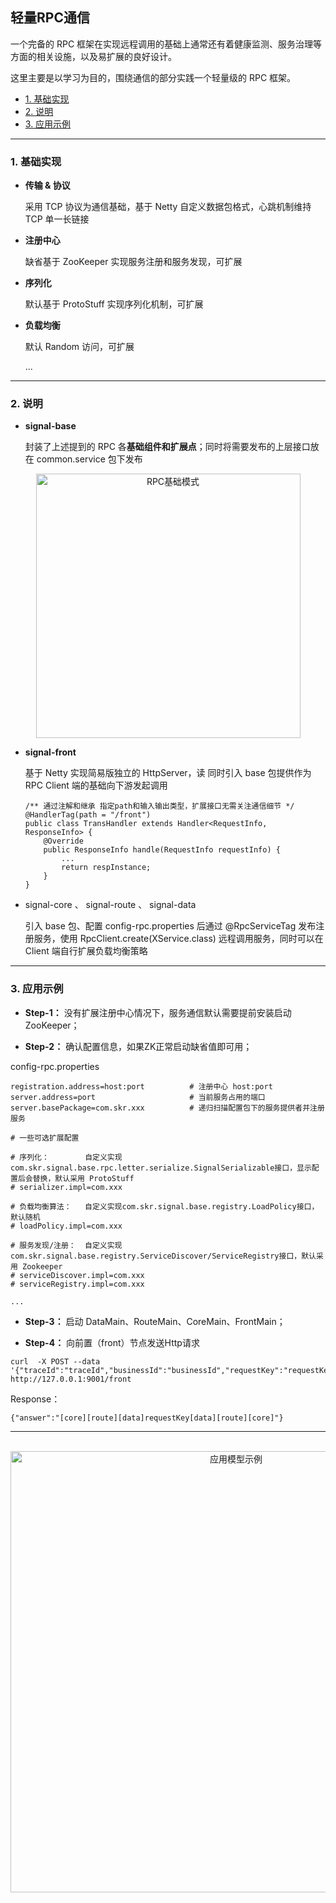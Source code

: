 ## 轻量RPC通信

一个完备的 RPC 框架在实现远程调用的基础上通常还有着健康监测、服务治理等方面的相关设施，以及易扩展的良好设计。

这里主要是以学习为目的，围绕通信的部分实践一个轻量级的 RPC 框架。


- [1. 基础实现](https://github.com/BBLLMYD/netty-stroll#1-%E5%9F%BA%E7%A1%80%E5%AE%9E%E7%8E%B0)
- [2. 说明](https://github.com/BBLLMYD/netty-stroll#2-%E8%AF%B4%E6%98%8E)
- [3. 应用示例](https://github.com/BBLLMYD/netty-stroll#3-%E5%BA%94%E7%94%A8%E7%A4%BA%E4%BE%8B)

---

### 1. 基础实现

- **传输 & 协议**

    采用 TCP 协议为通信基础，基于 Netty 自定义数据包格式，心跳机制维持 TCP 单一长链接

- **注册中心**

    缺省基于 ZooKeeper 实现服务注册和服务发现，可扩展

- **序列化**

    默认基于 ProtoStuff 实现序列化机制，可扩展
    
- **负载均衡**

    默认 Random 访问，可扩展
    
    ...
    
---

### 2. 说明

- **signal-base** 
    
    封装了上述提到的 RPC 各**基础组件和扩展点**；同时将需要发布的上层接口放在 common.service 包下发布
        
<div align=center><img src="https://github.com/BBLLMYD/netty-stroll/blob/master/other/baset.png?raw=true" width="423" alt="RPC基础模式" ></div>

- **signal-front** 

    基于 Netty 实现简易版独立的 HttpServer，读
    同时引入 base 包提供作为 RPC Client 端的基础向下游发起调用
    ```
    /** 通过注解和继承 指定path和输入输出类型，扩展接口无需关注通信细节 */
    @HandlerTag(path = "/front") 
    public class TransHandler extends Handler<RequestInfo, ResponseInfo> {
        @Override
        public ResponseInfo handle(RequestInfo requestInfo) {
            ...
            return respInstance;
        }
    }
    ```
- signal-core 、 signal-route 、 signal-data

    引入 base 包、配置 config-rpc.properties 后通过 @RpcServiceTag 发布注册服务，使用 RpcClient.create(XService.class) 远程调用服务，同时可以在 Client 端自行扩展负载均衡策略
    
---

### 3. 应用示例

- **Step-1：** 没有扩展注册中心情况下，服务通信默认需要提前安装启动ZooKeeper；

- **Step-2：** 确认配置信息，如果ZK正常启动缺省值即可用；

config-rpc.properties
```
registration.address=host:port          # 注册中心 host:port
server.address=port                     # 当前服务占用的端口
server.basePackage=com.skr.xxx          # 递归扫描配置包下的服务提供者并注册服务

# 一些可选扩展配置

# 序列化：        自定义实现com.skr.signal.base.rpc.letter.serialize.SignalSerializable接口，显示配置后会替换，默认采用 ProtoStuff 
# serializer.impl=com.xxx    
           
# 负载均衡算法：   自定义实现com.skr.signal.base.registry.LoadPolicy接口，默认随机 
# loadPolicy.impl=com.xxx

# 服务发现/注册：  自定义实现com.skr.signal.base.registry.ServiceDiscover/ServiceRegistry接口，默认采用 Zookeeper 
# serviceDiscover.impl=com.xxx
# serviceRegistry.impl=com.xxx

...
```

- **Step-3：** 启动 DataMain、RouteMain、CoreMain、FrontMain；

- **Step-4：** 向前置（front）节点发送Http请求

```
curl  -X POST --data '{"traceId":"traceId","businessId":"businessId","requestKey":"requestKey"}' http://127.0.0.1:9001/front
```
Response：
```
{"answer":"[core][route][data]requestKey[data][route][core]"}
```

--- 

<br>
<div align=center><img src="https://github.com/BBLLMYD/netty-stroll/blob/master/other/img.png?raw=true" width="706" alt="应用模型示例" ></div>
<br>




